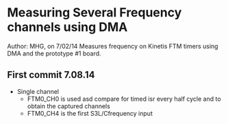 Measuring Several Frequency channels using DMA 
=====================================================================================
Author: MHG, on 7/02/14
Measures frequency on Kinetis FTM timers using DMA and the prototype #1 board.

	
		
First commit 7.08.14
-------------------------------------------------
- Single channel
	+ FTM0_CH0 is used asd compare for timed isr every half cycle and to obtain the captured channels
	+	FTM0_CH4 is the first S3L/Cfrequency input

